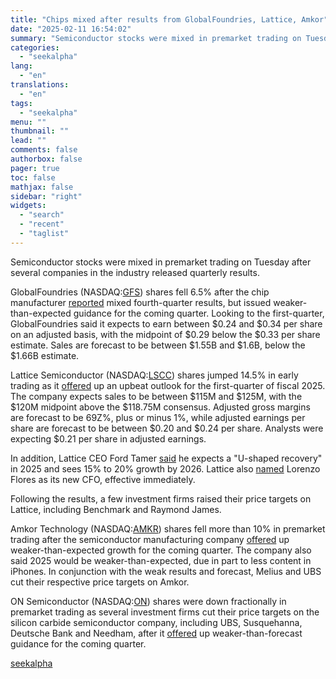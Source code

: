 ```yaml
---
title: "Chips mixed after results from GlobalFoundries, Lattice, Amkor"
date: "2025-02-11 16:54:02"
summary: "Semiconductor stocks were mixed in premarket trading on Tuesday after several companies in the industry released quarterly results. GlobalFoundries (NASDAQ:GFS) shares fell 6.5% after the chip manufacturer reported mixed fourth-quarter results, but issued weaker-than-expected guidance for the coming quarter. Looking to the first-quarter, GlobalFoundries said it expects to earn between..."
categories:
  - "seekalpha"
lang:
  - "en"
translations:
  - "en"
tags:
  - "seekalpha"
menu: ""
thumbnail: ""
lead: ""
comments: false
authorbox: false
pager: true
toc: false
mathjax: false
sidebar: "right"
widgets:
  - "search"
  - "recent"
  - "taglist"
---
```


Semiconductor stocks were mixed in premarket trading on Tuesday after several companies in the industry released quarterly results.

GlobalFoundries (NASDAQ:[GFS](https://seekingalpha.com/symbol/GFS "GlobalFoundries Inc.")) shares fell 6.5% after the chip manufacturer [reported](https://seekingalpha.com/news/4406023-globalfoundries-non-gaap-eps-of-0_46-beats-by-0_01-revenue-of-1_83b-in-line "reported") mixed fourth-quarter results, but issued weaker-than-expected guidance for the coming quarter. Looking to the first-quarter, GlobalFoundries said it expects to earn between $0.24 and $0.34 per share on an adjusted basis, with the midpoint of $0.29 below the $0.33 per share estimate. Sales are forecast to be between $1.55B and $1.6B, below the $1.66B estimate. 

Lattice Semiconductor (NASDAQ:[LSCC](https://seekingalpha.com/symbol/LSCC "Lattice Semiconductor Corporation")) shares jumped 14.5% in early trading as it [offered](https://seekingalpha.com/news/4405846-lattice-semiconductor-non-gaap-eps-of-0_15-misses-by-0_04-revenue-of-117_42m-beats-by-0_36m "offered") up an upbeat outlook for the first-quarter of fiscal 2025. The company expects sales to be between $115M and $125M, with the $120M midpoint above the $118.75M consensus. Adjusted gross margins are forecast to be 69Z%, plus or minus 1%, while adjusted earnings per share are forecast to be between $0.20 and $0.24 per share. Analysts were expecting $0.21 per share in adjusted earnings.

In addition, Lattice CEO Ford Tamer [said](https://seekingalpha.com/news/4405885-lattice-semiconductor-projects-15-percentminus-20-percent-revenue-growth-by-2026-amid-new "said") he expects a "U-shaped recovery" in 2025 and sees 15% to 20% growth by 2026. Lattice also [named](https://seekingalpha.com/news/4405825-lattice-semiconductor-announces-new-cfo "named") Lorenzo Flores as its new CFO, effective immediately.

Following the results, a few investment firms raised their price targets on Lattice, including Benchmark and Raymond James.

Amkor Technology (NASDAQ:[AMKR](https://seekingalpha.com/symbol/AMKR "Amkor Technology, Inc.")) shares fell more than 10% in premarket trading after the semiconductor manufacturing company [offered](https://seekingalpha.com/news/4405995-amkor-slides-10-projects-lower-growth-for-2025-guides-q1-below-estimates "offered") up weaker-than-expected growth for the coming quarter. The company also said 2025 would be weaker-than-expected, due in part to less content in iPhones. In conjunction with the weak results and forecast, Melius and UBS cut their respective price targets on Amkor.

ON Semiconductor (NASDAQ:[ON](https://seekingalpha.com/symbol/ON "ON Semiconductor Corporation")) shares were down fractionally in premarket trading as several investment firms cut their price targets on the silicon carbide semiconductor company, including UBS, Susquehanna, Deutsche Bank and Needham, after it [offered](https://seekingalpha.com/news/4405530-on-semiconductor-dips-as-q1-guidance-underwhelms-on-market-downturn "offered") up weaker-than-forecast guidance for the coming quarter.

[seekalpha](https://seekingalpha.com/news/4406091-chips-mixed-after-results-from-globalfoundries-lattice-amkor)
